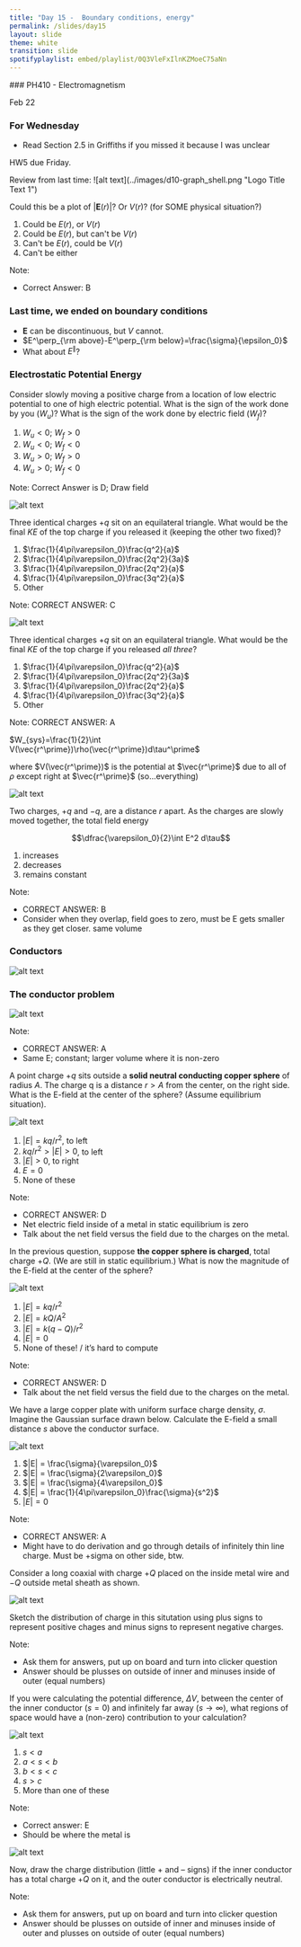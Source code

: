 ```yaml
---
title: "Day 15 -  Boundary conditions, energy"
permalink: /slides/day15
layout: slide
theme: white
transition: slide
spotifyplaylist: embed/playlist/0Q3VleFxIlnKZMoeC75aNn
---
```


<section data-markdown="">
### PH410 - Electromagnetism

Feb 22
<!--this doesn't work... {% include spotifyplaylist.html id=page.spotifyplaylist %}-->
</section>
<section data-markdown="">

### For Wednesday
- Read Section 2.5 in Griffiths if you missed it because I was unclear

HW5 due Friday.
	
</section>

<section data-markdown>
Review from last time:
![alt text](../images/d10-graph_shell.png "Logo Title Text 1")

Could this be a plot of $\left|\mathbf{E}(r)\right|$? Or $V(r)$? (for SOME physical situation?)

1. Could be $E(r)$, or $V(r)$
2. Could be $E(r)$, but can't be $V(r)$
3. Can't be $E(r)$, could be $V(r)$
4. Can't be either

Note:
* Correct Answer: B

</section>
<!--
<section data-markdown>

We usually choose $V(r\rightarrow\infty) \equiv 0$ when calculating the potential of a point charge to be $V(r) = +kq/r$. How does the potential $V(r)$ change if we choose our reference point to be $V(R) = 0$ where $R$ is close to $+q$.

1. $V(r)$ higher than it was before
2. $V(r)$ is lower than it was before
4. $V(r)$ doesn’t change ($V$ is independent of  choice of reference)

Note:
* CORRECT ANSWER: B
* Show redefinition.


</section>
-->

<section data-markdown>

### Last time, we ended on boundary conditions

- $\mathbf{E}$ can be discontinuous, but $V$ cannot.
- $E^\perp_{\rm above}-E^\perp_{\rm below}=\frac{\sigma}{\epsilon_0}$
- What about $E^\parallel$?

</section>
<section data-markdown>

### Electrostatic Potential Energy

</section>

<section data-markdown>

Consider slowly moving a positive charge from a location of low electric potential to one of high electric potential. What is the sign of the work done by you ($W_u$)? What is the sign of the work done by electric field ($W_f$)?

1. $W_u < 0$; $W_f > 0$
2. $W_u < 0$; $W_f < 0$
3. $W_u > 0$; $W_f > 0$
4. $W_u > 0$; $W_f < 0$

Note: Correct Answer is D; Draw field

</section>

<section data-markdown>

![alt text](../images/d11-three_charges.png "Logo Title Text 1")

Three identical charges $+q$ sit on an equilateral triangle. What would be the final $KE$ of the top charge if you released it (keeping the other two fixed)?

1. $\frac{1}{4\pi\varepsilon_0}\frac{q^2}{a}$
2. $\frac{1}{4\pi\varepsilon_0}\frac{2q^2}{3a}$
3. $\frac{1}{4\pi\varepsilon_0}\frac{2q^2}{a}$
4. $\frac{1}{4\pi\varepsilon_0}\frac{3q^2}{a}$
5. Other

Note:
CORRECT ANSWER: C

</section>

<section data-markdown>

![alt text](../images/d11-three_charges.png "Logo Title Text 1")

Three identical charges $+q$ sit on an equilateral triangle. What would be the final $KE$ of the top charge if you released *all three*?

1. $\frac{1}{4\pi\varepsilon_0}\frac{q^2}{a}$
2. $\frac{1}{4\pi\varepsilon_0}\frac{2q^2}{3a}$
3. $\frac{1}{4\pi\varepsilon_0}\frac{2q^2}{a}$
4. $\frac{1}{4\pi\varepsilon_0}\frac{3q^2}{a}$
5. Other

Note:
CORRECT ANSWER: A

</section>




<section data-markdown="">

$W_{sys}=\frac{1}{2}\int V(\vec{r^\prime})\rho(\vec{r^\prime})d\tau^\prime$

where $V(\vec{r^\prime})$ is the potential at $\vec{r^\prime}$ due to all of $\rho$ except right at $\vec{r^\prime}$ (so...everything)


	
</section>


<section data-markdown>

![alt text](../images/d11-pt_charges_energy.png "Logo Title Text 1")

Two charges, $+q$ and $-q$, are a distance $r$ apart.  As the charges are slowly moved together, the total field energy

$$\dfrac{\varepsilon_0}{2}\int E^2 d\tau$$

1. increases
2. decreases
3. remains constant

Note:
* CORRECT ANSWER: B
* Consider when they overlap, field goes to zero, must be E gets smaller as they get closer. same volume
</section>
<!--<section data-markdown>

Does system energy "superpose"?

That is, if you have one system of charges with total stored energy $W_1$, and a second charge distribution with $W_2$...if you superpose these charge distributions, is the total energy of the new system simply $W_1 + W_2$?

1. Yes
2. No

Note:
* CORRECT ANSWER: B
* Draw 4 charges and show that it is not the sum of the 2 charges and the other 2.

</section>-->
<!--
<section data-markdown>

![alt text](../images/d11-capacitor_pull_apart.png "Logo Title Text 1")


A parallel-plate capacitor has $+Q$ on one plate, $-Q$ on the other.  The plates are isolated so the charge $Q$ cannot change.  As the plates are pulled apart, the total electrostatic energy stored in the capacitor:

1. increases
2. decreases
3. remains constant.
</section>
-->
<section data-markdown>

### Conductors

![alt text](../images/d12-electron_sea.gif "Logo Title Text 1")


</section>

<section data-markdown>

### The conductor problem
![alt text](../images/d12-metal.png "Logo Title Text 1")



Note:
* CORRECT ANSWER: A
* Same E; constant; larger volume where it is non-zero
</section>
<!--
<section data-markdown>

A typical metal has one free election per atom. These electrons are free to move in response to external electric fields. There are $\sim 10^{22}$ free electrons in a cubic centimeter of copper. Roughly what size of electric field could a single 1cm sub of copper "respond" to by polarizing?

1. 1 N/C
2. 10 N/C
3. 100 N/C
4. 1000 N/C
5. Something more than these


Note: Correct answer is E. It's closer to 10e17 N/C

</section>
-->

<section data-markdown>

A point charge $+q$ sits outside a **solid neutral conducting copper sphere** of radius $A$. The charge q is a distance $r > A$ from the center, on the right side. What is the E-field at the center of the sphere? (Assume equilibrium situation).

![alt text](../images/d12-copper_1.png "Logo Title Text 1")


1. $|E| = kq/r^2$, to left
2. $kq/r^2 > |E| > 0$, to left
3. $|E| > 0$, to right
4. $E = 0$
5. None of these

Note:
* CORRECT ANSWER: D
* Net electric field inside of a metal in static equilibrium is zero
* Talk about the net field versus the field due to the charges on the metal.

</section>

<section data-markdown>

In the previous question, suppose **the copper sphere is charged**, total charge $+Q$. (We are still in static equilibrium.) What is now the magnitude of the E-field at the center of the sphere?

![alt text](../images/d12-copper_2.png "Logo Title Text 1")


1. $|E| = kq/r^2$
2. $|E| = kQ/A^2$
3. $|E| = k(q-Q)/r^2$
4. $|E| = 0$
5. None of these! / it’s hard to compute

Note:
* CORRECT ANSWER: D
* Talk about the net field versus the field due to the charges on the metal.
</section>
<section data-markdown>

We have a large copper plate with uniform surface charge density, $\sigma$.
Imagine the Gaussian surface drawn below.  Calculate the E-field a small distance $s$ above the conductor surface.

![alt text](../images/d12-copper_plate.png "Logo Title Text 1")

1. $|E| = \frac{\sigma}{\varepsilon_0}$
2. $|E| = \frac{\sigma}{2\varepsilon_0}$
3. $|E| = \frac{\sigma}{4\varepsilon_0}$
4. $|E| = \frac{1}{4\pi\varepsilon_0}\frac{\sigma}{s^2}$
5. $|E| = 0$

Note:
* CORRECT ANSWER: A
* Might have to do derivation and go through details of infinitely thin line charge. Must be +sigma on other side, btw.

</section>

<section data-markdown>

Consider a long coaxial with charge $+Q$ placed on the inside metal wire and $-Q$ outside metal sheath as shown.

![alt text](../images/d12-coax_abc.png "Logo Title Text 1")

Sketch the distribution of charge in this situtation using plus signs to represent positive chages and minus signs to represent negative charges.

Note:
* Ask them for answers, put up on board and turn into clicker question
* Answer should be plusses on outside of inner and minuses inside of outer (equal numbers)

</section>

<section data-markdown>

If you were calculating the potential difference, $\Delta V$, between the center of the inner conductor ($s=0$) and infinitely far away ($s \rightarrow \infty$), what regions of space would have a (non-zero) contribution to your calculation?

![alt text](../images/d12-coax_abc.png "Logo Title Text 1")

1. $s<a$
2. $a<s<b$
3. $b<s<c$
4. $s>c$
5. More than one of these

Note:
* Correct answer: E
* Should be where the metal is

</section>

<section data-markdown>
	
![alt text](../images/d12-coax_Qin.png "Logo Title Text 1")

Now, draw the charge distribution (little + and – signs) if the inner conductor has a total charge $+Q$ on it, and the outer conductor is electrically neutral.

Note:
* Ask them for answers, put up on board and turn into clicker question
* Answer should be plusses on outside of inner and minuses inside of outer and plusses on outside of outer (equal numbers)

</section>
